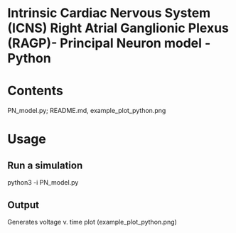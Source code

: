 # Intrinsic Cardiac Nervous System (ICNS) Right Atrial Ganglionic Plexus (RAGP)- Principal Neuron model - Python

# Contents
PN_model.py; README.md, example_plot_python.png

# Usage
## Run a simulation
python3 -i PN_model.py

## Output
Generates voltage v. time plot (example_plot_python.png)

